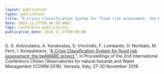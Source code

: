 ```yaml
---
layout: publication
types: publication
title: "A Crisis Classification System for flood risk assessment: the beAWARE project"
date: 2018-11-27T09:46:59.000Z
tags: conference_publications
publication_date: 2018-11-27T00:00:00
---
```

G. S. Antzoulatos, A. Karakostas, S. Vrochidis, F. Lombardo, D. Norbiato, M. Ferri, I. Kompatsiaris, "[A Crisis Classification System for flood risk assessment: the beAWARE project.](https://zenodo.org/record/3739200#.X2CX6sBS9PY)", in Proceedings of the 2nd International Conference Citizen Observatories for natural hazards and Water Management (COWM 2018), Venezia, Italy, 27-30 November 2018.